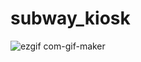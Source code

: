 # subway_kiosk

![ezgif com-gif-maker](https://user-images.githubusercontent.com/93204370/152360797-3d134fbf-6004-4fe6-a2c6-ba51e3b04e1a.gif)
